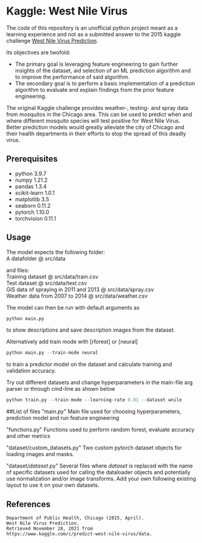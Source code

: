 # Kaggle: West Nile Virus
The code of this repository is an unofficial python project meant as a learning experience and not as a submitted answer to the 2015 kaggle challenge [West Nile Virus Prediction](https://www.kaggle.com/c/predict-west-nile-virus/overview).

Its objectives are twofold:
- The primary goal is leveraging feature engineering to gain further insights of the dataset, aid selection of an ML prediction algorithm and to improve the performance of said algorithm.
- The secondary goal is to perform a basic implementation of a prediction algorithm to evaluate and explain findings from the prior feature engineering.

The original Kaggle challenge provides weather-, testing- and spray data from mosquitos in the Chicago area. This can be used to predict when and where different mosquito species will test positive for West Nile Virus. Better prediction models would greatly alleviate the city of Chicago and their health departments in their efforts to stop the spread of this deadly virus.

## Prerequisites
- python 3.9.7
- numpy 1.21.2
- pandas 1.3.4
- scikit-learn 1.0.1
- matplotlib 3.5
- seaborn 0.11.2
- pytorch 1.10.0
- torchvision 0.11.1

## Usage
The model expects the following folder:  
A datafolder @ src/data

and files:  
Training dataset @ src/data/train.csv  
Test dataset @ src/data/test.csv  
GIS data of spraying in 2011 and 2013 @ src/data/spray.csv  
Weather data from 2007 to 2014 @ src/data/weather.csv


The model can then be run with default arguments as
```python
python main.py 
```
to show descriptions and save description images from the dataset.

Alternatively add train mode with [rforest] or [neural]
```python
python main.py --train-mode neural
```
to train a predictor model on the dataset and calculate training and validation accuracy.

Try out different datasets and change hyperparameters in the main-file arg parser or through cmd-line as shown below 
```python
python train.py --train-mode --learning-rate 0.01 --dataset wnile
```

##List of files
"main.py" 
Main file used for choosing hyperparameters, prediction model and run feature engineering

"functions.py"
Functions used to perform random forest, evaluate accuracy and other metrics 

"dataset/custom_datasets.py"
Two custom pytorch dataset objects for loading images and masks.

"dataset/_dataset_.py"
Several files where _dataset_ is replaced with the name of specific datasets used for calling the dataloader objects and potentially use normalization and/or image transforms. Add your own following existing layout to use it on your own datasets. 

## References
```
Department of Public Health, Chicago (2015, April). 
West Nile Virus Prediction. 
Retrieved November 28, 2021 from 
https://www.kaggle.com/c/predict-west-nile-virus/data.
```

